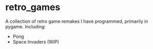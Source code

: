# retro_games
A collection of retro game remakes I have programmed, primarily in pygame.
Including:
- Pong
- Space Invaders (WIP)
